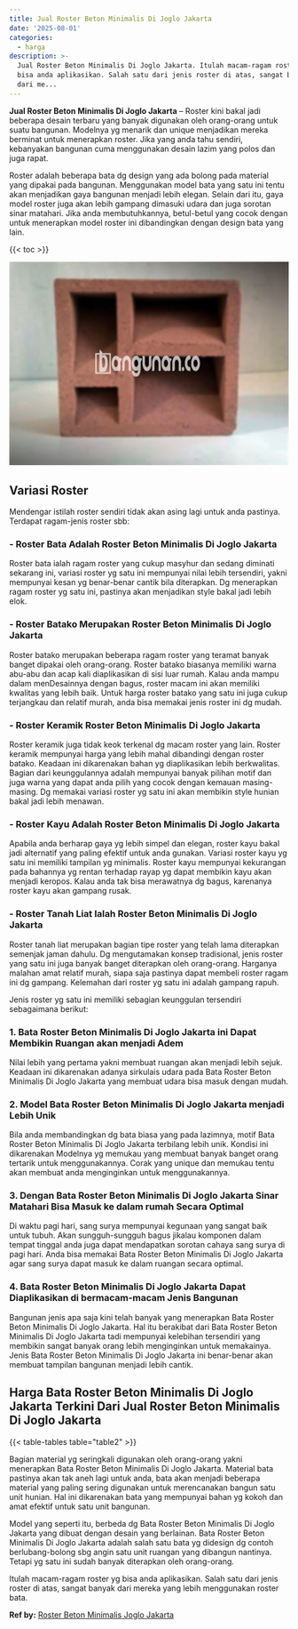 ```yaml
---
title: Jual Roster Beton Minimalis Di Joglo Jakarta
date: '2025-08-01'
categories:
  - harga
description: >-
  Jual Roster Beton Minimalis Di Joglo Jakarta. Itulah macam-ragam roster yg
  bisa anda aplikasikan. Salah satu dari jenis roster di atas, sangat banyak
  dari me...
---
```


**Jual Roster Beton Minimalis Di Joglo Jakarta** – Roster kini bakal jadi beberapa desain terbaru yang banyak digunakan oleh orang-orang untuk suatu bangunan. Modelnya yg menarik dan unique menjadikan mereka berminat untuk menerapkan roster. Jika yang anda tahu sendiri, kebanyakan bangunan cuma menggunakan desain lazim yang polos dan juga rapat.

Roster adalah beberapa bata dg design yang ada bolong pada material yang dipakai pada bangunan. Menggunakan model bata yang satu ini tentu akan menjadikan gaya bangunan menjadi lebih elegan. Selain dari itu, gaya model roster juga akan lebih gampang dimasuki udara dan juga sorotan sinar matahari. Jika anda membutuhkannya, betul-betul yang cocok dengan untuk menerapkan model roster ini dibandingkan dengan design bata yang lain.

{{< toc >}}

![Jual Roster Beton Minimalis Di Joglo Jakarta](/images/bata-roster-minimalis-11.png)

## Variasi Roster

Mendengar istilah roster sendiri tidak akan asing lagi untuk anda pastinya. Terdapat ragam-jenis roster sbb:

### \- Roster Bata Adalah Roster Beton Minimalis Di Joglo Jakarta

Roster bata ialah ragam roster yang cukup masyhur dan sedang diminati sekarang ini, variasi roster yg satu ini mempunyai nilai lebih tersendiri, yakni mempunyai kesan yg benar-benar cantik bila diterapkan. Dg menerapkan ragam roster yg satu ini, pastinya akan menjadikan style bakal jadi lebih elok.

### \- Roster Batako Merupakan Roster Beton Minimalis Di Joglo Jakarta

Roster batako merupakan beberapa ragam roster yang teramat banyak banget dipakai oleh orang-orang. Roster batako biasanya memiliki warna abu-abu dan acap kali diaplikasikan di sisi luar rumah. Kalau anda mampu dalam menDesainnya dengan bagus, roster macam ini akan memiliki kwalitas yang lebih baik. Untuk harga roster batako yang satu ini juga cukup terjangkau dan relatif murah, anda bisa memakai jenis roster ini dg mudah.

### \- Roster Keramik Roster Beton Minimalis Di Joglo Jakarta

Roster keramik juga tidak keok terkenal dg macam roster yang lain. Roster keramik mempunyai harga yang lebih mahal dibandingi dengan roster batako. Keadaan ini dikarenakan bahan yg diaplikasikan lebih berkwalitas. Bagian dari keunggulannya adalah mempunyai banyak pilihan motif dan juga warna yang dapat anda pilih yang cocok dengan kemauan masing-masing. Dg memakai variasi roster yg satu ini akan membikin style hunian bakal jadi lebih menawan.

### \- Roster Kayu Adalah Roster Beton Minimalis Di Joglo Jakarta

Apabila anda berharap gaya yg lebih simpel dan elegan, roster kayu bakal jadi alternatif yang paling efektif untuk anda gunakan. Variasi roster kayu yg satu ini memiliki tampilan yg minimalis. Roster kayu mempunyai kekurangan pada bahannya yg rentan terhadap rayap yg dapat membikin kayu akan menjadi keropos. Kalau anda tak bisa merawatnya dg bagus, karenanya roster kayu akan gampang rusak.

### \- Roster Tanah Liat Ialah Roster Beton Minimalis Di Joglo Jakarta

Roster tanah liat merupakan bagian tipe roster yang telah lama diterapkan semenjak jaman dahulu. Dg mengutamakan konsep tradisional, jenis roster yang satu ini juga banyak banget diterapkan oleh orang-orang. Harganya malahan amat relatif murah, siapa saja pastinya dapat membeli roster ragam ini dg gampang. Kelemahan dari roster yg satu ini adalah gampang rapuh.

Jenis roster yg satu ini memiliki sebagian keunggulan tersendiri sebagaimana berikut:

### 1\. Bata Roster Beton Minimalis Di Joglo Jakarta ini Dapat Membikin Ruangan akan menjadi Adem

Nilai lebih yang pertama yakni membuat ruangan akan menjadi lebih sejuk. Keadaan ini dikarenakan adanya sirkulais udara pada Bata Roster Beton Minimalis Di Joglo Jakarta yang membuat udara bisa masuk dengan mudah.

### 2\. Model Bata Roster Beton Minimalis Di Joglo Jakarta menjadi Lebih Unik

Bila anda membandingkan dg bata biasa yang pada lazimnya, motif Bata Roster Beton Minimalis Di Joglo Jakarta terbilang lebih unik. Kondisi ini dikarenakan Modelnya yg memukau yang membuat banyak banget orang tertarik untuk menggunakannya. Corak yang unique dan memukau tentu akan membuat anda menginginkan untuk menggunakannya.

### 3\. Dengan Bata Roster Beton Minimalis Di Joglo Jakarta Sinar Matahari Bisa Masuk ke dalam rumah Secara Optimal

Di waktu pagi hari, sang surya mempunyai kegunaan yang sangat baik untuk tubuh. Akan sungguh-sungguh bagus jikalau komponen dalam tempat tinggal anda juga dapat mendapatkan sorotan cahaya sang surya di pagi hari. Anda bisa memakai Bata Roster Beton Minimalis Di Joglo Jakarta agar sang surya dapat masuk ke dalam ruangan secara optimal.

### 4\. Bata Roster Beton Minimalis Di Joglo Jakarta Dapat Diaplikasikan di bermacam-macam Jenis Bangunan

Bangunan jenis apa saja kini telah banyak yang menerapkan Bata Roster Beton Minimalis Di Joglo Jakarta. Hal itu berakibat dari Bata Roster Beton Minimalis Di Joglo Jakarta tadi mempunyai kelebihan tersendiri yang membikin sangat banyak orang lebih menginginkan untuk memakainya. Jenis Bata Roster Beton Minimalis Di Joglo Jakarta ini benar-benar akan membuat tampilan bangunan menjadi lebih cantik.

## Harga Bata Roster Beton Minimalis Di Joglo Jakarta Terkini Dari Jual Roster Beton Minimalis Di Joglo Jakarta

{{< table-tables table="table2" >}}

Bagian material yg seringkali digunakan oleh orang-orang yakni menerapkan Bata Roster Beton Minimalis Di Joglo Jakarta. Material bata pastinya akan tak aneh lagi untuk anda, bata akan menjadi beberapa material yang paling sering digunakan untuk merencanakan bangun satu unit hunian. Hal ini dikarenakan bata yang mempunyai bahan yg kokoh dan amat efektif untuk satu unit bangunan.

Model yang seperti itu, berbeda dg Bata Roster Beton Minimalis Di Joglo Jakarta yang dibuat dengan desain yang berlainan. Bata Roster Beton Minimalis Di Joglo Jakarta adalah salah satu bata yg didesign dg contoh berlubang-bolong sbg angin satu unit ruangan yang dibangun nantinya. Tetapi yg satu ini sudah banyak diterapkan oleh orang-orang.

Itulah macam-ragam roster yg bisa anda aplikasikan. Salah satu dari jenis roster di atas, sangat banyak dari mereka yang lebih menggunakan roster bata.

**Ref by:** [Roster Beton Minimalis Joglo Jakarta](https://id.wikipedia.org/wiki/Roster)
